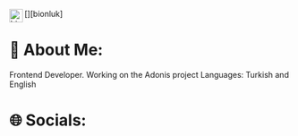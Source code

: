 [<img align="left" alt="bionluk | Bionluk" width="24px" src="https://i0.wp.com/www.moramfi.com/wp-content/uploads/2020/06/unnamed-min-1.png?resize=344%2C344&ssl=1" />][bionluk]
<br />
# 🙋 About Me:

Frontend Developer.
Working on the Adonis project
Languages: Turkish and English

# 🌐 Socials:

[Discord]: https://bionluk.com/peyksoftware/ekibimle-beraber-mobil-uygulama-gelistirebilirim-332677
<br />

